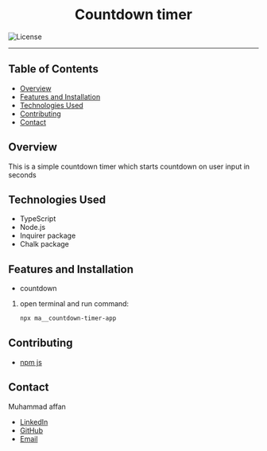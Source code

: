 <div style="text-align: center;">
  <h1>Countdown timer</h1>
</div>

![License](https://img.shields.io/badge/license-MIT-blue.svg)

---

## Table of Contents
- [Overview](#overview)
- [Features and Installation](#features-and-installation)
- [Technologies Used](#technologies-used)
- [Contributing](#contributing)
- [Contact](#contact)

## Overview
This is a simple countdown timer which starts countdown on user input in seconds 
## Technologies Used
- TypeScript
- Node.js
- Inquirer package
- Chalk package

## Features and Installation
- countdown

1. open terminal and run command:
    ```sh
    npx ma__countdown-timer-app
    ```
## Contributing
- [npm js](http://www.npmjs.com)

## Contact
Muhammad affan
- [LinkedIn](https://www.linkedin.com/in/muhammad-affan)
- [GitHub](https://github.com/Web-Affan-Farooq)
- [Email](mailto:affanamir903@gmail.com)
